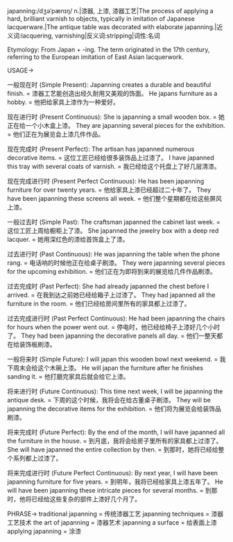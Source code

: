 japanning:/dʒəˈpænɪŋ/
n.|漆器, 上漆, 漆器工艺|The process of applying a hard, brilliant varnish to objects, typically in imitation of Japanese lacquerware.|The antique table was decorated with elaborate japanning.|近义词:lacquering, varnishing|反义词:stripping|词性:名词

Etymology: From Japan + -ing.  The term originated in the 17th century, referring to the European imitation of East Asian lacquerwork.

USAGE->

一般现在时 (Simple Present):
Japanning creates a durable and beautiful finish. = 漆器工艺能创造出经久耐用又美观的饰面。
He japans furniture as a hobby. = 他把给家具上漆作为一种爱好。

现在进行时 (Present Continuous):
She is japanning a small wooden box. = 她正在给一个小木盒上漆。
They are japanning several pieces for the exhibition. = 他们正在为展览会上漆几件作品。

现在完成时 (Present Perfect):
The artisan has japanned numerous decorative items. =  这位工匠已经给很多装饰品上过漆了。
I have japanned this tray with several coats of varnish. = 我已经给这个托盘上了好几层清漆。

现在完成进行时 (Present Perfect Continuous):
He has been japanning furniture for over twenty years. = 他给家具上漆已经超过二十年了。
They have been japanning these screens all week. = 他们整个星期都在给这些屏风上漆。

一般过去时 (Simple Past):
The craftsman japanned the cabinet last week. =  这位工匠上周给橱柜上了漆。
She japanned the jewelry box with a deep red lacquer. = 她用深红色的漆给首饰盒上了漆。

过去进行时 (Past Continuous):
He was japanning the table when the phone rang. = 电话响的时候他正在给桌子刷漆。
They were japanning several pieces for the upcoming exhibition. = 他们正在为即将到来的展览给几件作品刷漆。

过去完成时 (Past Perfect):
She had already japanned the chest before I arrived. = 在我到达之前她已经给箱子上过漆了。
They had japanned all the furniture in the room. = 他们已经给房间里所有的家具都上过漆了。

过去完成进行时 (Past Perfect Continuous):
He had been japanning the chairs for hours when the power went out. =  停电时，他已经给椅子上漆好几个小时了。
They had been japanning the decorative panels all day. = 他们一整天都在给装饰板刷漆。


一般将来时 (Simple Future):
I will japan this wooden bowl next weekend. =  我下周末会给这个木碗上漆。
He will japan the furniture after he finishes sanding it. = 他打磨完家具后就会给它上漆。


将来进行时 (Future Continuous):
This time next week, I will be japanning the antique desk. =  下周的这个时候，我将会在给古董桌子刷漆。
They will be japanning the decorative items for the exhibition. = 他们将为展览会给装饰品刷漆。


将来完成时 (Future Perfect):
By the end of the month, I will have japanned all the furniture in the house. =  到月底，我将会给房子里所有的家具都上过漆了。
She will have japanned the entire collection by then. = 到那时，她将已经给整个系列都上过漆了。


将来完成进行时 (Future Perfect Continuous):
By next year, I will have been japanning furniture for five years. = 到明年，我将已经给家具上漆五年了。
He will have been japanning these intricate pieces for several months. = 到那时，他将已经给这些复杂的部件上漆好几个月了。

PHRASE->
traditional japanning =  传统漆器工艺
japanning techniques = 漆器工艺技术
the art of japanning = 漆器艺术
japanning a surface = 给表面上漆
applying japanning = 涂漆

